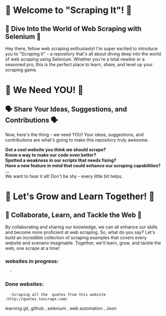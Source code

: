 # 🙌 Welcome to "Scraping It"! 🙌

## 🚀 Dive Into the World of Web Scraping with Selenium 🚀

Hey there, fellow web scraping enthusiasts! I'm super excited to introduce you to "Scraping It" - a repository that's all about diving deep into the world of web scraping using Selenium. Whether you're a total newbie or a seasoned pro, this is the perfect place to learn, share, and level up your scraping game. 

# 🙏 We Need YOU! 🙏

## 🗣️ Share Your Ideas, Suggestions, and Contributions 🗣️

Now, here's the thing - we need YOU! Your ideas, suggestions, and contributions are what's going to make this repository truly awesome. <br>

**Got a cool website you think we should scrape?** <br>
**Know a way to make our code even better?** <br>
**Spotted a weakness in our scripts that needs fixing?** <br>
**Have a new feature in mind that could enhance our scraping capabilities? ...** <br>
We want to hear it all! Don't be shy - every little bit helps. 

# 🌟 Let's Grow and Learn Together! 🌟

## 💪 Collaborate, Learn, and Tackle the Web 💪

By collaborating and sharing our knowledge, we can all enhance our skills and become more proficient at web scraping. So, what do you say? Let's build an incredible collection of scraping examples that covers every website and scenario imaginable. Together, we'll learn, grow, and tackle the web, one scrape at a time! 


### websites in progress:
      -

### Done websites:
      -Scraping all the  quotes from this website :http://quotes.toscrape.com/


learning git, github , selenium , web automation , Json 
